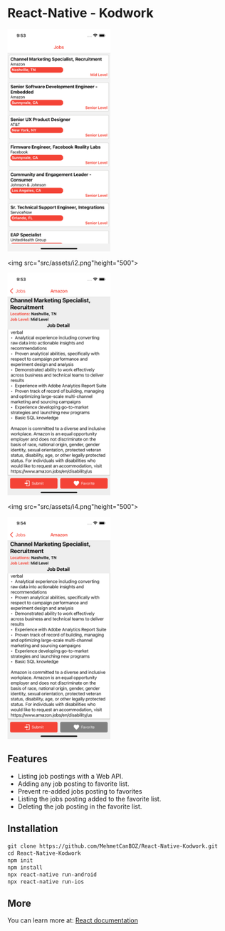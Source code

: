 # React-Native - Kodwork 

<img src="src/assets/i1.png" height="500"> 

<img src="src/assets/i2.png"height="500">

<img src="src/assets/i3.png" height="500"> 

<img src="src/assets/i4.png"height="500">

<img src="src/assets/i5.png" height="500">

## Features

- Listing job postings with a Web API.
- Adding any job posting to favorite list.
- Prevent re-added jobs posting  to favorites
- Listing the jobs posting added to the favorite list.
- Deleting the job posting in the favorite list.

## Installation

```
git clone https://github.com/MehmetCanBOZ/React-Native-Kodwork.git
cd React-Native-Kodwork
npm init
npm install
npx react-native run-android 
npx react-native run-ios
```

## More

You can learn more at: [React documentation](https://reactnative.dev/)